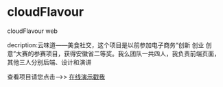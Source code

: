 # cloudFlavour
cloudFlavour web

decription:云味道——美食社交，这个项目是以前参加电子商务“创新 创业 创意”大赛的参赛项目，获得安徽省二等奖。我么团队一共四人，我负责前端页面，其他三人分别后端、设计和演讲

查看项目请您点击-->>
<a href="https://object-summer.github.io/cloudFlavour/" target=_blank>在线演示戳我</a>
